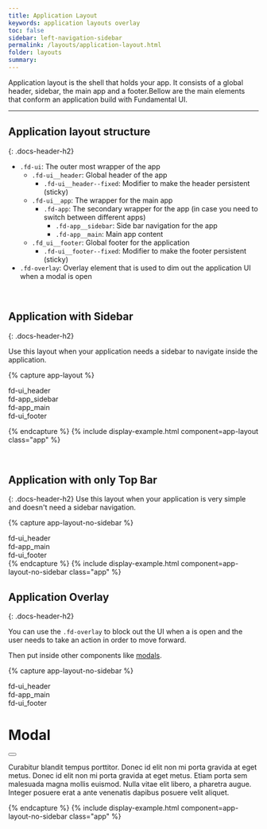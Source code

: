 ```yaml
---
title: Application Layout
keywords: application layouts overlay
toc: false
sidebar: left-navigation-sidebar
permalink: /layouts/application-layout.html
folder: layouts
summary:
---
```


Application layout is the shell that holds your app. It consists of a global header, sidebar, the main app and a footer.Bellow are the main elements that conform an application build with Fundamental UI.

<hr/>

## Application layout structure
{: .docs-header-h2}
* `.fd-ui`: The outer most wrapper of the app
    * `.fd-ui__header`: Global header of the app
        * `.fd-ui__header--fixed`: Modifier to make the header persistent (sticky)
    * `.fd-ui__app`: The wrapper for the main app
        * `.fd-app`: The secondary wrapper for the app (in case you need to switch between different apps)
            * `.fd-app__sidebar`: Side bar navigation for the app
            * `.fd-app__main`: Main app content
    * `.fd_ui__footer`: Global footer for the application
        * `.fd-ui__footer--fixed`: Modifier to make the footer persistent (sticky)
* `.fd-overlay`: Overlay element that is used to dim out the application UI when a modal is open

<br>

## Application with Sidebar
{: .docs-header-h2}

Use this layout when your application needs a sidebar to navigate inside the application.

{% capture app-layout %}

<div class="fd-ui fd-ui--fundamental">
    <div class="fd-ui__header">
        fd-ui_header
    </div>
    <div class="fd-ui__app">
        <div class="fd-app">
            <div class="fd-app__sidebar">
                fd-app_sidebar
            </div>
            <main class="fd-app__main">
                fd-app_main
            </main>
        </div>
    </div>
    <div class="fd-ui__footer">
        fd-ui_footer
    </div>
</div>

{% endcapture %}
{% include display-example.html component=app-layout class="app" %}

<br>

## Application with only Top Bar
{: .docs-header-h2}
Use this layout when your application is very simple and doesn't need a sidebar navigation.

{% capture app-layout-no-sidebar %}
<div class="fd-ui fd-ui--fundamental">
    <div class="fd-ui__header">
        fd-ui_header
    </div>
    <div class="fd-ui__app">
        <div class="fd-app">
            <main class="fd-app__main">
                fd-app_main
            </main>
        </div>
    </div>
    <div class="fd-ui__footer">
        fd-ui_footer
    </div>
</div>
{% endcapture %}
{% include display-example.html component=app-layout-no-sidebar class="app" %}

<br>

## Application Overlay
{: .docs-header-h2}

You can use the `.fd-overlay` to block out the UI when a is open and the user needs to take an action in order to move forward.

Then put inside other components like [modals](/components/modal.html).

{% capture app-layout-no-sidebar %}
<div class="fd-ui fd-ui--fundamental">
    <div class="fd-ui__header">
        fd-ui_header
    </div>
    <div class="fd-ui__app">
        <div class="fd-app">
            <main class="fd-app__main">
                fd-app_main
            </main>
        </div>
    </div>
    <div class="fd-ui__footer">
        fd-ui_footer
    </div>
</div>
<div class="fd-overlay">
    <div class="fd-modal">
        <div class="fd-modal__content">
            <div class="fd-modal__header">
                <h1 class="fd-modal__title">Modal</h1>
                <button class="fd-modal__close" aria-label="close"></button>
            </div>
            <div class="fd-modal__body">
                <p>Curabitur blandit tempus porttitor. Donec id elit non mi porta gravida at eget metus. Donec id elit non mi porta gravida at eget metus. Etiam porta sem malesuada magna mollis euismod. Nulla vitae elit libero, a pharetra augue. Integer posuere erat a ante venenatis dapibus posuere velit aliquet.</p>
            </div>
        </div>
    </div>
</div>
{% endcapture %}
{% include display-example.html component=app-layout-no-sidebar class="app" %}
